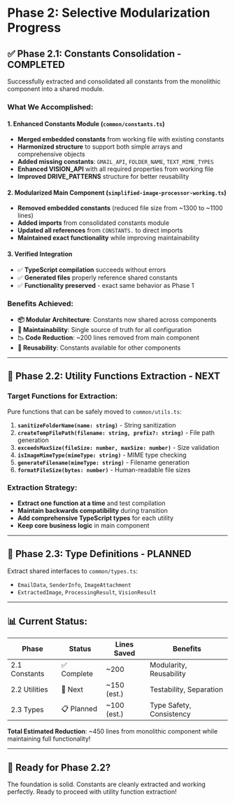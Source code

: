 # Phase 2: Selective Modularization Progress

## ✅ **Phase 2.1: Constants Consolidation** - COMPLETED

Successfully extracted and consolidated all constants from the monolithic component into a shared module.

### **What We Accomplished:**

#### **1. Enhanced Constants Module** (`common/constants.ts`)
- **Merged embedded constants** from working file with existing constants
- **Harmonized structure** to support both simple arrays and comprehensive objects
- **Added missing constants**: `GMAIL_API`, `FOLDER_NAME`, `TEXT_MIME_TYPES`
- **Enhanced VISION_API** with all required properties from working file
- **Improved DRIVE_PATTERNS** structure for better reusability

#### **2. Modularized Main Component** (`simplified-image-processor-working.ts`)
- **Removed embedded constants** (reduced file size from ~1300 to ~1100 lines)
- **Added imports** from consolidated constants module
- **Updated all references** from `CONSTANTS.` to direct imports
- **Maintained exact functionality** while improving maintainability

#### **3. Verified Integration**
- ✅ **TypeScript compilation** succeeds without errors
- ✅ **Generated files** properly reference shared constants
- ✅ **Functionality preserved** - exact same behavior as Phase 1

### **Benefits Achieved:**
- **📦 Modular Architecture**: Constants now shared across components
- **🔧 Maintainability**: Single source of truth for all configuration
- **📉 Code Reduction**: ~200 lines removed from main component
- **🔄 Reusability**: Constants available for other components

---

## 🎯 **Phase 2.2: Utility Functions Extraction** - NEXT

### **Target Functions for Extraction:**
Pure functions that can be safely moved to `common/utils.ts`:

1. **`sanitizeFolderName(name: string)`** - String sanitization
2. **`createTempFilePath(filename: string, prefix?: string)`** - File path generation  
3. **`exceedsMaxSize(fileSize: number, maxSize: number)`** - Size validation
4. **`isImageMimeType(mimeType: string)`** - MIME type checking
5. **`generateFilename(mimeType: string)`** - Filename generation
6. **`formatFileSize(bytes: number)`** - Human-readable file sizes

### **Extraction Strategy:**
- **Extract one function at a time** and test compilation
- **Maintain backwards compatibility** during transition
- **Add comprehensive TypeScript types** for each utility
- **Keep core business logic** in main component

---

## 🔮 **Phase 2.3: Type Definitions** - PLANNED

Extract shared interfaces to `common/types.ts`:
- `EmailData`, `SenderInfo`, `ImageAttachment`
- `ExtractedImage`, `ProcessingResult`, `VisionResult`

---

## 📊 **Current Status:**

| Phase | Status | Lines Saved | Benefits |
|-------|--------|-------------|----------|
| 2.1 Constants | ✅ Complete | ~200 | Modularity, Reusability |
| 2.2 Utilities | 🎯 Next | ~150 (est.) | Testability, Separation |
| 2.3 Types | 📋 Planned | ~100 (est.) | Type Safety, Consistency |

**Total Estimated Reduction**: ~450 lines from monolithic component while maintaining full functionality!

---

## 🚀 **Ready for Phase 2.2?**

The foundation is solid. Constants are cleanly extracted and working perfectly. Ready to proceed with utility function extraction!